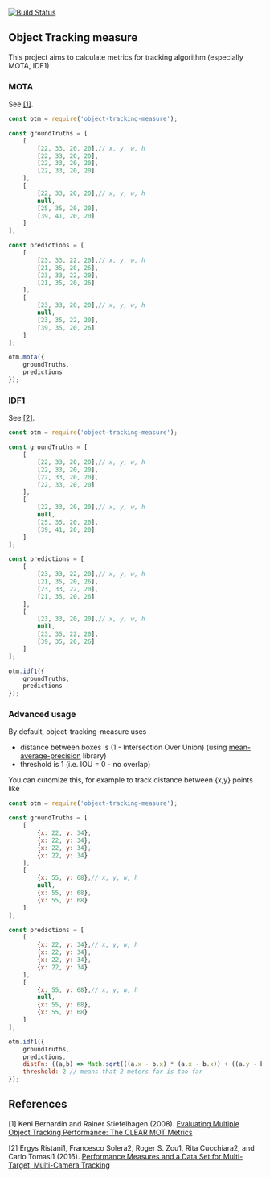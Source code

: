 [![Build Status](https://travis-ci.org/piercus/object-tracking-measure.svg?branch=master)](https://travis-ci.org/piercus/object-tracking-measure)

## Object Tracking measure

This project aims to calculate metrics for tracking algorithm (especially MOTA, IDF1)

### MOTA

See [[1]](#1).

```js
const otm = require('object-tracking-measure');

const groundTruths = [
	[
		[22, 33, 20, 20],// x, y, w, h
		[22, 33, 20, 20],
		[22, 33, 20, 20],
		[22, 33, 20, 20]
	],
	[
		[22, 33, 20, 20],// x, y, w, h
		null,
		[25, 35, 20, 20],
		[39, 41, 20, 20]
	]
];

const predictions = [
	[
		[23, 33, 22, 20],// x, y, w, h
		[21, 35, 20, 26],
		[23, 33, 22, 20],
		[21, 35, 20, 26]
	],
	[
		[23, 33, 20, 20],// x, y, w, h
		null,
		[23, 35, 22, 20],
		[39, 35, 20, 26]
	]
];

otm.mota({
	groundTruths,
	predictions
});
```

### IDF1

See [[2]](#2).

```js
const otm = require('object-tracking-measure');

const groundTruths = [
	[
		[22, 33, 20, 20],// x, y, w, h
		[22, 33, 20, 20],
		[22, 33, 20, 20],
		[22, 33, 20, 20]
	],
	[
		[22, 33, 20, 20],// x, y, w, h
		null,
		[25, 35, 20, 20],
		[39, 41, 20, 20]
	]
];

const predictions = [
	[
		[23, 33, 22, 20],// x, y, w, h
		[21, 35, 20, 26],
		[23, 33, 22, 20],
		[21, 35, 20, 26]
	],
	[
		[23, 33, 20, 20],// x, y, w, h
		null,
		[23, 35, 22, 20],
		[39, 35, 20, 26]
	]
];

otm.idf1({
	groundTruths,
	predictions
});
```

### Advanced usage

By default, object-tracking-measure uses 
* distance between boxes is (1 - Intersection Over Union) (using [mean-average-precision](https://www.npmjs.com/package/mean-average-precision) library)
* threshold is 1 (i.e. IOU = 0  - no overlap)

You can cutomize this, for example to track distance between {x,y} points like

```js
const otm = require('object-tracking-measure');

const groundTruths = [
	[
		{x: 22, y: 34},
		{x: 22, y: 34},
		{x: 22, y: 34},
		{x: 22, y: 34}
	],
	[
		{x: 55, y: 68},// x, y, w, h
		null,
		{x: 55, y: 68},
		{x: 55, y: 68}
	]
];

const predictions = [
	[
		{x: 22, y: 34},// x, y, w, h
		{x: 22, y: 34},
		{x: 22, y: 34},
		{x: 22, y: 34}
	],
	[
		{x: 55, y: 68},// x, y, w, h
		null,
		{x: 55, y: 68},
		{x: 55, y: 68}
	]
];

otm.idf1({
	groundTruths,
	predictions,
	distFn: ((a,b) => Math.sqrt(((a.x - b.x) * (a.x - b.x)) + ((a.y - b.y) * (a.y - b.y)))), // Euclidian distance
	threshold: 2 // means that 2 meters far is too far
});
```
## References
<a id="1">[1]</a> 
Keni Bernardin and Rainer Stiefelhagen (2008). 
[Evaluating Multiple Object Tracking Performance: The CLEAR MOT Metrics](https://link.springer.com/content/pdf/10.1155/2008/246309.pdf)

<a id="2">[2]</a> 
Ergys Ristani1, Francesco Solera2, Roger S. Zou1, Rita Cucchiara2, and Carlo Tomasi1 (2016). 
[Performance Measures and a Data Set for Multi-Target, Multi-Camera Tracking](https://arxiv.org/pdf/1609.01775.pdf)
